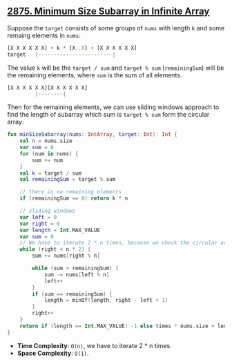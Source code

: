 ## [2875. Minimum Size Subarray in Infinite Array](https://leetcode.com/problems/minimum-size-subarray-in-infinite-array/)

Suppose the `target` consists of some groups of `nums` with length `k` and some remaing elements in `nums`:

```js
[X X X X X X] + k * [X..X] + [X X X X X X]
target   |------------------------|
```

The value `k` will be the `target / sum` and `target % sum` (`remainingSum`) will be the remaining elements, where `sum` is the sum of all elements.
```js
[X X X X X X][X X X X X X]
         |--------|
```
Then for the remaining elements, we can use sliding windows approach to find the length of subarray which sum is `target % sum` form the circular array:

```kotlin
fun minSizeSubarray(nums: IntArray, target: Int): Int {
    val n = nums.size
    var sum = 0
    for (num in nums) {
        sum += num
    }
    val k = target / sum
    val remainingSum = target % sum

    // there is no remaining elements
    if (remainingSum == 0) return k * n

    // sliding windows
    var left = 0
    var right = 0
    var length = Int.MAX_VALUE
    var sum = 0
    // We have to iterate 2 * n times, because we check the circular array.
    while (right < n * 2) {
        sum += nums[right % n]

        while (sum > remainingSum) {
            sum -= nums[left % n]
            left++
        }
        if (sum == remainingSum) {
            length = minOf(length, right - left + 1)
        }
        right++
    }
    return if (length == Int.MAX_VALUE) -1 else times * nums.size + length
}
```

* **Time Complexity**: `O(n)`, we have to iterate 2 * n times.
* **Space Complexity**: `O(1)`.